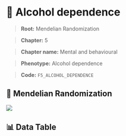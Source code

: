 # 🧪 Alcohol dependence

> **Root:** Mendelian Randomization

> **Chapter:** 5  

> **Chapter name:** Mental and behavioural

> **Phenotype:** Alcohol dependence  

> **Code:** `F5_ALCOHOL_DEPENDENCE`

## 🧬 Mendelian Randomization  

<img src="/MR/Figures/Forward/F5_ALCOHOL_DEPENDENCE.png"/>

## 📊 Data Table

<CsvTableMRF src="/MR_Data/Forward/F5_ALCOHOL_DEPENDENCE.csv"/>
